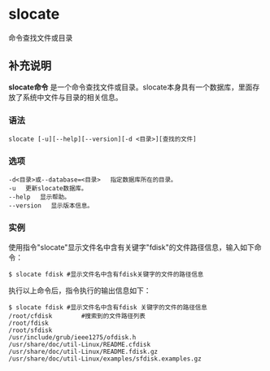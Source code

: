 slocate
===

命令查找文件或目录

## 补充说明

**slocate命令** 是一个命令查找文件或目录。slocate本身具有一个数据库，里面存放了系统中文件与目录的相关信息。

###  语法

```shell
slocate [-u][--help][--version][-d <目录>][查找的文件]
```

###  选项

```shell
-d<目录>或--database=<目录> 　指定数据库所在的目录。
-u 　更新slocate数据库。
--help 　显示帮助。
--version 　显示版本信息。
```

### 实例

使用指令"slocate"显示文件名中含有关键字"fdisk"的文件路径信息，输入如下命令：

```shell
$ slocate fdisk #显示文件名中含有fdisk关键字的文件的路径信息 
```

执行以上命令后，指令执行的输出信息如下：

```shell
$ slocate fdisk #显示文件名中含有fdisk 关键字的文件的路径信息  
/root/cfdisk        #搜索到的文件路径列表  
/root/fdisk  
/root/sfdisk  
/usr/include/grub/ieee1275/ofdisk.h  
/usr/share/doc/util-Linux/README.cfdisk  
/usr/share/doc/util-Linux/README.fdisk.gz  
/usr/share/doc/util-Linux/examples/sfdisk.examples.gz  
```


